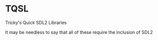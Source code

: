 # TQSL
Tricky's Quick SDL2 Libraries


It may be needless to say that all of these require the inclusion of SDL2
